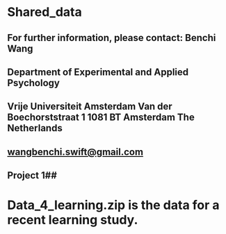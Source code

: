 # Shared_data
## For further information, please contact: Benchi Wang 
## Department of Experimental and Applied Psychology 
## Vrije Universiteit Amsterdam Van der Boechorststraat 1 1081 BT Amsterdam The Netherlands 
## wangbenchi.swift@gmail.com

## Project 1##
# Data_4_learning.zip is the data for a recent learning study.

